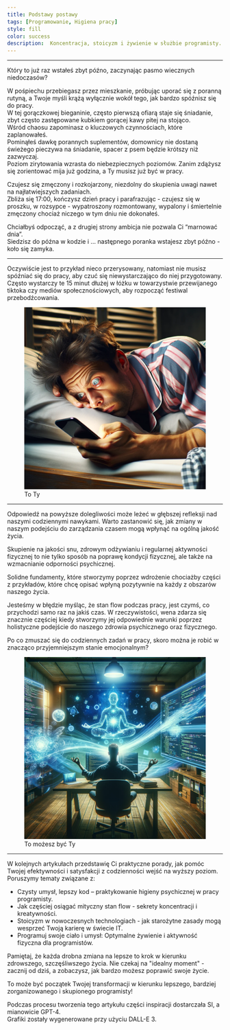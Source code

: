 ```yaml
---
title: Podstawy postawy
tags: [Programowanie, Higiena pracy]
style: fill
color: success 
description:  Koncentracja, stoicyzm i żywienie w służbie programisty.
---
```


<hr>

Który to już raz wstałeś zbyt późno, zaczynając pasmo wiecznych niedoczasów? 

W pośpiechu przebiegasz przez mieszkanie, próbując uporać się z poranną rutyną, a Twoje myśli krążą wyłącznie wokół tego, jak bardzo spóźnisz się do pracy. <br>
W tej gorączkowej bieganinie, często pierwszą ofiarą staje się śniadanie, zbyt często zastępowane kubkiem gorącej kawy pitej na stojąco. <br> 
Wśród chaosu zapominasz o kluczowych czynnościach, które zaplanowałeś. <br>
Pominąłeś dawkę porannych suplementów, domownicy nie dostaną świeżego pieczywa na śniadanie, spacer z psem będzie krótszy niż zazwyczaj.<br>
Poziom zirytowania wzrasta do niebezpiecznych poziomów.
Zanim zdążysz się zorientować mija już godzina, a Ty musisz już być w pracy. <br>

Czujesz się zmęczony i rozkojarzony, niezdolny do skupienia uwagi nawet na najłatwiejszych zadaniach. <br>
Zbliża się 17:00, kończysz dzień pracy i parafrazując - czujesz się w proszku, w rozsypce - wypatroszony rozmontowany, wypalony i śmiertelnie zmęczony chociaż niczego w tym dniu nie dokonałeś.

Chciałbyś odpocząć, a z drugiej strony ambicja nie pozwala Ci “marnować dnia”. <br>
Siedzisz do późna w kodzie i … następnego poranka wstajesz zbyt późno - koło się zamyka.

<hr>

Oczywiście jest to przykład nieco przerysowany, natomiast nie musisz spóźniać się do pracy, aby czuć się niewystarczająco do niej przygotowany.
Często wystarczy te 15 minut dłużej w łóżku w towarzystwie przewijanego tiktoka czy mediów społecznościowych, aby rozpocząć festiwal przebodźcowania.


<figure class="figure">
    <img src="..\assets\images\art-2\sleepy-angry-men.png" class="figure-img img-fluid article_image--container container-glow" alt="">
    <figcaption class="figure-caption text-center">To Ty</figcaption>
</figure>
<hr>

Odpowiedź na powyższe dolegliwości może leżeć w głębszej refleksji nad naszymi codziennymi nawykami. Warto zastanowić się, jak zmiany w naszym podejściu do zarządzania czasem mogą wpłynąć na ogólną jakość życia. 

Skupienie na jakości snu, zdrowym odżywianiu i regularnej aktywności fizycznej to nie tylko sposób na poprawę kondycji fizycznej, ale także na wzmacnianie odporności psychicznej.

Solidne fundamenty, które stworzymy poprzez wdrożenie chociażby części z przykładów, które chcę opisać wpłyną pozytywnie na każdy z obszarów naszego życia.

Jesteśmy w błędzie myśląc, że stan flow podczas pracy, jest czymś, co przychodzi samo raz na jakiś czas. W rzeczywistości, wena zdarza się znacznie częściej kiedy stworzymy jej odpowiednie warunki poprzez holistyczne podejście do naszego zdrowia psychicznego oraz fizycznego. 

Po co zmuszać się do codziennych zadań w pracy, skoro można je robić w znacząco przyjemniejszym stanie emocjonalnym?

<figure class="figure">
    <img src="..\assets\images\art-2\zen-programist.png" class="figure-img img-fluid article_image--container container-glow" alt="">
    <figcaption class="figure-caption text-center">To możesz być Ty</figcaption>
</figure>
<hr>

W kolejnych artykułach przedstawię Ci praktyczne porady, jak pomóc Twojej efektywności i satysfakcji z codzienności wejść na wyższy poziom. Poruszymy tematy związane z:

* Czysty umysł, lepszy kod – praktykowanie higieny psychicznej w pracy programisty.
* Jak częściej osiągać mityczny stan flow - sekrety koncentracji i kreatywności.
* Stoicyzm w nowoczesnych technologiach - jak starożytne zasady mogą wesprzeć Twoją karierę w świecie IT.
* Programuj swoje ciało i umysł: Optymalne żywienie i aktywność fizyczna dla programistów.

Pamiętaj, że każda drobna zmiana na lepsze to krok w kierunku zdrowszego, szczęśliwszego życia. Nie czekaj na "idealny moment" - zacznij od dziś, a zobaczysz, jak bardzo możesz poprawić swoje życie.

To może być początek Twojej transformacji w kierunku lepszego, bardziej zorganizowanego i skupionego programisty! 

Podczas procesu tworzenia tego artykułu części inspiracji dostarczała SI, a mianowicie GPT-4. <br>
Grafiki zostały wygenerowane przy użyciu DALL-E 3.